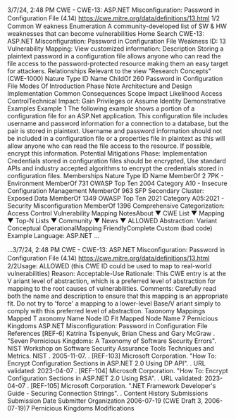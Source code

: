 3/7/24, 2:48 PM CWE - CWE-13: ASP.NET Misconﬁguration: Password in Conﬁguration File (4.14)
https://cwe.mitre.org/data/deﬁnitions/13.html 1/2
Common W eakness Enumeration
A community-developed list of SW & HW weaknesses that can become
vulnerabilities
Home Search
CWE-13: ASP.NET Misconfiguration: Password in Configuration File
Weakness ID: 13
Vulnerability Mapping: 
View customized information:
 Description
Storing a plaintext password in a configuration file allows anyone who can read the file access to the password-protected resource
making them an easy target for attackers.
 Relationships
 Relevant to the view "Research Concepts" (CWE-1000)
Nature Type ID Name
ChildOf 260 Password in Configuration File
 Modes Of Introduction
Phase Note
Architecture and Design
Implementation
 Common Consequences
Scope Impact Likelihood
Access ControlTechnical Impact: Gain Privileges or Assume Identity
 Demonstrative Examples
Example 1
The following example shows a portion of a configuration file for an ASP.Net application. This configuration file includes username and
password information for a connection to a database, but the pair is stored in plaintext.
Username and password information should not be included in a configuration file or a properties file in plaintext as this will allow
anyone who can read the file access to the resource. If possible, encrypt this information.
 Potential Mitigations
Phase: Implementation
Credentials stored in configuration files should be encrypted, Use standard APIs and industry accepted algorithms to encrypt the
credentials stored in configuration files.
 Memberships
Nature Type ID Name
MemberOf 2 7PK - Environment
MemberOf 731 OWASP Top Ten 2004 Category A10 - Insecure Configuration Management
MemberOf 963 SFP Secondary Cluster: Exposed Data
MemberOf 1349 OWASP Top Ten 2021 Category A05:2021 - Security Misconfiguration
MemberOf 1396 Comprehensive Categorization: Access Control
 Vulnerability Mapping NotesAbout ▼ CWE List ▼ Mapping ▼ Top-N Lists ▼ Community ▼ News ▼
ALLOWED
Abstraction: Variant
Conceptual OperationalMapping
FriendlyComplete Custom
(bad code) Example Language: ASP.NET 
...



...3/7/24, 2:48 PM CWE - CWE-13: ASP.NET Misconﬁguration: Password in Conﬁguration File (4.14)
https://cwe.mitre.org/data/deﬁnitions/13.html 2/2Usage: ALLOWED (this CWE ID could be used to map to real-world vulnerabilities)
Reason: Acceptable-Use
Rationale:
This CWE entry is at the V ariant level of abstraction, which is a preferred level of abstraction for mapping to the root causes of
vulnerabilities.
Comments:
Carefully read both the name and description to ensure that this mapping is an appropriate fit. Do not try to 'force' a mapping to a
lower-level Base/V ariant simply to comply with this preferred level of abstraction.
 Taxonomy Mappings
Mapped T axonomy Name Node ID Fit Mapped Node Name
7 Pernicious Kingdoms ASP.NET Misconfiguration: Password in Configuration File
 References
[REF-6] Katrina Tsipenyuk, Brian Chess and Gary McGraw . "Seven Pernicious Kingdoms: A Taxonomy of Software Security
Errors". NIST Workshop on Software Security Assurance Tools Techniques and Metrics. NIST . 2005-11-07.
.
[REF-103] Microsoft Corporation. "How To: Encrypt Configuration Sections in ASP.NET 2.0 Using DP API".
. URL validated:
2023-04-07 .
[REF-104] Microsoft Corporation. "How To: Encrypt Configuration Sections in ASP.NET 2.0 Using RSA".
. URL validated:
2023-04-07 .
[REF-105] Microsoft Corporation. ".NET Framework Developer's Guide - Securing Connection Strings".
.
 Content History
 Submissions
Submission Date Submitter Organization
2006-07-19
(CWE Draft 3, 2006-07-19)7 Pernicious Kingdoms
 Modifications